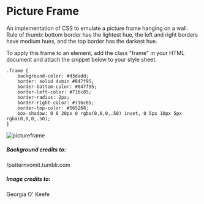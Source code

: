 # Picture Frame

An implementation of CSS to emulate a picture frame hanging on a wall.
Rule of thumb: bottom border has the lightest hue, the left and right borders have 
medium hues, and the top border has the darkest hue.

To apply this frame to an element, add the class "frame" in your HTML
document and attach the snippet below to your style sheet.

```
.frame {
    background-color: #d3dadd;
    border: solid 4vmin #847f95;
    border-bottom-color: #847f95;
    border-left-color: #716c85;
    border-radius: 2px;
    border-right-color: #716c85;
    border-top-color: #565268;
    box-shadow: 0 0 20px 0 rgba(0,0,0,.50) inset, 0 5px 10px 5px rgba(0,0,0,.50);
}
```

![pictureframe](https://github.com/kairaygun/picture_frame/blob/master/picture_frame_mock.png)

##### Background credits to: 
/patternvomit.tumblr.com
##### Image credits to: 
Georgia O' Keefe
